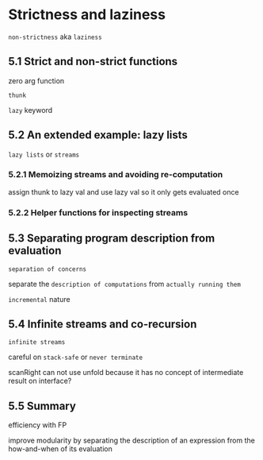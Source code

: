 # Strictness and laziness

`non-strictness` aka `laziness`

## 5.1 Strict and non-strict functions

zero arg function

`thunk`

`lazy` keyword


## 5.2 An extended example: lazy lists

`lazy lists` or `streams`

### 5.2.1 Memoizing streams and avoiding re-computation

assign thunk to lazy val and use lazy val so it only gets evaluated once

### 5.2.2 Helper functions for inspecting streams

## 5.3 Separating program description from evaluation

`separation of concerns`

separate the `description of computations` from `actually running them`

`incremental` nature

## 5.4 Infinite streams and co-recursion

`infinite streams`

careful on `stack-safe` or `never terminate`


scanRight can not use unfold because it has no concept of intermediate result on interface?

## 5.5 Summary

efficiency with FP

improve modularity by separating the description of an expression from the how-and-when of its evaluation